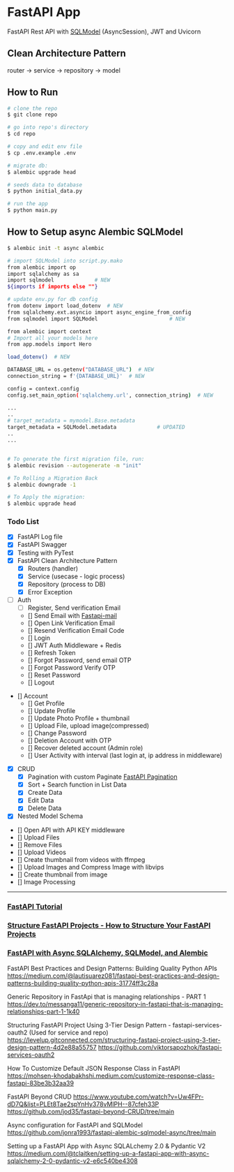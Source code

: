 # FastAPI App

FastAPI Rest API with [SQLModel](https://sqlmodel.tiangolo.com/) (AsyncSession), JWT and Uvicorn

## Clean Architecture Pattern

router -> service -> repository -> model

## How to Run

```sh
# clone the repo
$ git clone repo

# go into repo's directory
$ cd repo

# copy and edit env file
$ cp .env.example .env

# migrate db:
$ alembic upgrade head

# seeds data to database
$ python initial_data.py

# run the app
$ python main.py
```

## How to Setup async Alembic SQLModel

```sh
$ alembic init -t async alembic

# import SQLModel into script.py.mako
from alembic import op
import sqlalchemy as sa
import sqlmodel             # NEW
${imports if imports else ""}

# update env.py for db config
from dotenv import load_dotenv  # NEW
from sqlalchemy.ext.asyncio import async_engine_from_config
from sqlmodel import SQLModel                       # NEW

from alembic import context
# Import all your models here
from app.models import Hero

load_dotenv()  # NEW

DATABASE_URL = os.getenv("DATABASE_URL")  # NEW
connection_string = f'{DATABASE_URL}'  # NEW

config = context.config
config.set_main_option('sqlalchemy.url', connection_string)  # NEW

...
..
# target_metadata = mymodel.Base.metadata
target_metadata = SQLModel.metadata             # UPDATED
..
...


# To generate the first migration file, run:
$ alembic revision --autogenerate -m "init"

# To Rolling a Migration Back
$ alembic downgrade -1

# To Apply the migration:
$ alembic upgrade head

```

### Todo List

- [x] FastAPI Log file
- [x] FastAPI Swagger
- [x] Testing with PyTest
- [x] FastAPI Clean Architecture Pattern
  - [x] Routers (handler)
  - [x] Service (usecase - logic process)
  - [x] Repository (process to DB)
  - [x] Error Exception
- [ ] Auth
  - [ ] Register, Send verification Email
  - [] Send Email with [Fastapi-mail](https://sabuhish.github.io/fastapi-mail/)
  - [] Open Link Verification Email
  - [] Resend Verification Email Code
  - [] Login
  - [] JWT Auth Middleware + Redis
  - [] Refresh Token
  - [] Forgot Password, send email OTP
  - [] Forgot Password Verify OTP
  - [] Reset Password
  - [] Logout
- [] Account
  - [] Get Profile
  - [] Update Profile
  - [] Update Photo Profile + thumbnail
  - [] Upload File, upload image(compressed)
  - [] Change Password
  - [] Deletion Account with OTP
  - [] Recover deleted account (Admin role)
  - [] User Activity with interval (last login at, ip address in middleware)
- [x] CRUD
  - [x] Pagination with custom Paginate [FastAPI Pagination](https://uriyyo-fastapi-pagination.netlify.app/)
  - [x] Sort + Search function in List Data
  - [x] Create Data
  - [x] Edit Data
  - [x] Delete Data
- [x] Nested Model Schema
- [] Open API with API KEY middleware
- [] Upload Files
- [] Remove Files
- [] Upload Videos
- [] Create thumbnail from videos with ffmpeg
- [] Upload Images and Compress Image with libvips
- [] Create thumbnail from image
- [] Image Processing

---

### [FastAPI Tutorial](https://fastapi.tiangolo.com/tutorial/)

### [Structure FastAPI Projects - How to Structure Your FastAPI Projects](https://medium.com/@amirm.lavasani/how-to-structure-your-fastapi-projects-0219a6600a8f)

### [FastAPI with Async SQLAlchemy, SQLModel, and Alembic](https://testdriven.io/blog/fastapi-sqlmodel/)

FastAPI Best Practices and Design Patterns: Building Quality Python APIs
https://medium.com/@lautisuarez081/fastapi-best-practices-and-design-patterns-building-quality-python-apis-31774ff3c28a

Generic Repository in FastApi that is managing relationships - PART 1
https://dev.to/messanga11/generic-repository-in-fastapi-that-is-managing-relationships-part-1-1k40

Structuring FastAPI Project Using 3-Tier Design Pattern - fastapi-services-oauth2 (Used for service and repo)
https://levelup.gitconnected.com/structuring-fastapi-project-using-3-tier-design-pattern-4d2e88a55757
https://github.com/viktorsapozhok/fastapi-services-oauth2

How To Customize Default JSON Response Class in FastAPI
https://mohsen-khodabakhshi.medium.com/customize-response-class-fastapi-83be3b32aa39

FastAPI Beyond CRUD
https://www.youtube.com/watch?v=Uw4FPr-dD7Q&list=PLEt8Tae2spYnHy378vMlPH--87cfeh33P
https://github.com/jod35/fastapi-beyond-CRUD/tree/main

Async configuration for FastAPI and SQLModel
https://github.com/jonra1993/fastapi-alembic-sqlmodel-async/tree/main

Setting up a FastAPI App with Async SQLALchemy 2.0 & Pydantic V2
https://medium.com/@tclaitken/setting-up-a-fastapi-app-with-async-sqlalchemy-2-0-pydantic-v2-e6c540be4308
